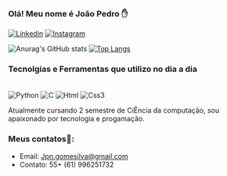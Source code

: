 ### Olá! Meu nome é João Pedro ✋
[![Linkedin](https://img.shields.io/badge/LinkedIn-0077B5?style=for-the-badge&logo=linkedin&logoColor=white)](https://www.linkedin.com/in/jo%C3%A3o-pedro-nunes-gomes-da-silva-82367724a/)
[![Instagram](https://img.shields.io/badge/Instagram-E4405F?style=for-the-badge&logo=instagram&logoColor=white
)](https://instagram.com/jotapenuness?igshid=MTIzZWMxMTBkOA==)

![Anurag's GitHub stats](https://github-readme-stats.vercel.app/api?username=Joaosilva07&theme=Dracula)
[![Top Langs](https://github-readme-stats.vercel.app/api/top-langs/?username=Joaosilva07&layout=pie)](https://github.com/anuraghazra/github-readme-stats)

### Tecnolgias e Ferramentas que utilizo no dia a dia

<div style="display: inline_block"><br/>
    <img align ="center" alt="Python" src="https://img.shields.io/badge/Python-3776AB?style=for-the-badge&logo=python&logoColor=white"/>
     <img align ="center" alt="C" src="https://img.shields.io/badge/C-00599C?style=for-the-badge&logo=c&logoColor=white"/> 
      <img align ="center" alt="Html" src="https://img.shields.io/badge/HTML5-E34F26?style=for-the-badge&logo=html5&logoColor=white"/> 
      <img align ="center" alt="Css3" src="https://img.shields.io/badge/CSS3-1572B6?style=for-the-badge&logo=css3&logoColor=white"/> 
</div>

Atualmente cursando 2 semestre de CiÊncia da computação, sou apaixonado por tecnologia e progamação.

### Meus contatos📱:
- Email: Jpn.gomesilva@gmail.com
- Contato: 55+ (61) 996251732
